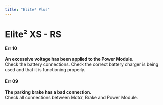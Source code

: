 ```yaml
---
title: "Elite² Plus"
---
```


# Elite² XS - RS

#### Err 10 
**An excessive voltage has been applied to the Power Module.**  
Check the battery connections. Check the correct battery charger is being used and that it is functioning properly.

#### Err 09  
**The parking brake has a bad connection.**  
Check all connections between Motor, Brake and Power Module.
